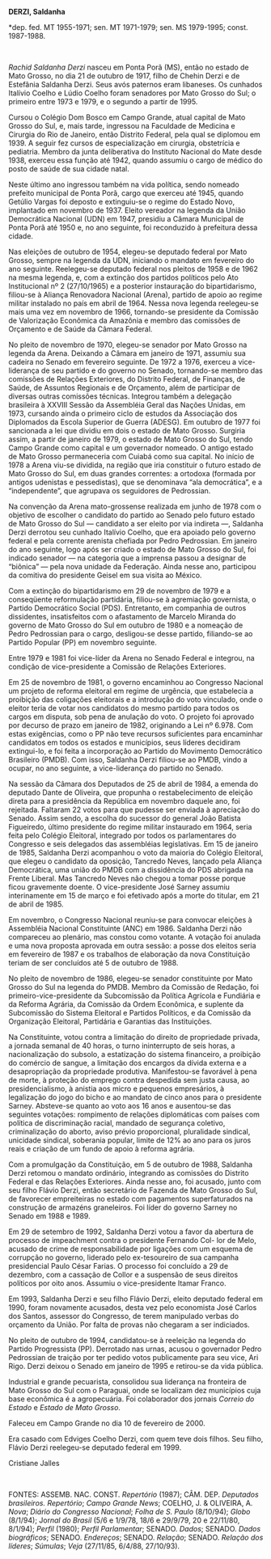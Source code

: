 **DERZI, Saldanha**

\*dep. fed. MT 1955-1971; sen. MT 1971-1979; sen. MS 1979-1995; const.
1987-1988.

 

*Rachid Saldanha Derzi* nasceu em Ponta Porã (MS), então no estado de
Mato Grosso, no dia 21 de outubro de 1917, filho de Chehin Derzi e de
Estefânia Saldanha Derzi. Seus avós paternos eram libaneses. Os cunhados
Italívio Coelho e Lúdio Coelho foram senadores por Mato Grosso do Sul; o
primeiro entre 1973 e 1979, e o segundo a partir de 1995.

Cursou o Colégio Dom Bosco em Campo Grande, atual capital de Mato Grosso
do Sul, e, mais tarde, ingressou na Faculdade de Medicina e Cirurgia do
Rio de Janeiro, então Distrito Federal, pela qual se diplomou em 1939. A
seguir fez cursos de especialização em cirurgia, obstetrícia e
pediatria. Membro da junta deliberativa do Instituto Nacional do Mate
desde 1938, exerceu essa função até 1942, quando assumiu o cargo de
médico do posto de saúde de sua cidade natal.

Neste último ano ingressou também na vida política, sendo nomeado
prefeito municipal de Ponta Porã, cargo que exerceu até 1945, quando
Getúlio Vargas foi deposto e extinguiu-se o regime do Estado Novo,
implantado em novembro de 1937. Eleito vereador na legenda da União
Democrática Nacional (UDN) em 1947, presidiu a Câmara Municipal de Ponta
Porã até 1950 e, no ano seguinte, foi reconduzido à prefeitura dessa
cidade.

Nas eleições de outubro de 1954, elegeu-se deputado federal por Mato
Grosso, sempre na legenda da UDN, iniciando o mandato em fevereiro do
ano seguinte. Reelegeu-se deputado federal nos pleitos de 1958 e de 1962
na mesma legenda, e, com a extinção dos partidos políticos pelo Ato
Institucional nº 2 (27/10/1965) e a posterior instauração do
bipartidarismo, filiou-se à Aliança Renovadora Nacional (Arena), partido
de apoio ao regime militar instalado no país em abril de 1964. Nessa
nova legenda reelegeu-se mais uma vez em novembro de 1966, tornando-se
presidente da Comissão de Valorização Econômica da Amazônia e membro das
comissões de Orçamento e de Saúde da Câmara Federal.

No pleito de novembro de 1970, elegeu-se senador por Mato Grosso na
legenda da Arena. Deixando a Câmara em janeiro de 1971, assumiu sua
cadeira no Senado em fevereiro seguinte. De 1972 a 1976, exerceu a
vice-liderança de seu partido e do governo no Senado, tornando-se membro
das comissões de Relações Exteriores, do Distrito Federal, de Finanças,
de Saúde, de Assuntos Regionais e de Orçamento, além de participar de
diversas outras comissões técnicas. Integrou também a delegação
brasileira à XXVIII Sessão da Assembléia Geral das Nações Unidas, em
1973, cursando ainda o primeiro ciclo de estudos da Associação dos
Diplomados da Escola Superior de Guerra (ADESG). Em outubro de 1977 foi
sancionada a lei que dividiu em dois o estado de Mato Grosso. Surgiria
assim, a partir de janeiro de 1979, o estado de Mato Grosso do Sul,
tendo Campo Grande como capital e um governador nomeado. O antigo estado
de Mato Grosso permaneceria com Cuiabá como sua capital. No início de
1978 a Arena viu-se dividida, na região que iria constituir o futuro
estado de Mato Grosso do Sul, em duas grandes correntes: a ortodoxa
(formada por antigos udenistas e pessedistas), que se denominava “ala
democrática”, e a “independente”, que agrupava os seguidores de
Pedrossian.

Na convenção da Arena mato-grossense realizada em junho de 1978 com o
objetivo de escolher o candidato do partido ao Senado pelo futuro estado
de Mato Grosso do Sul — candidato a ser eleito por via indireta —,
Saldanha Derzi derrotou seu cunhado Italívio Coelho, que era apoiado
pelo governo federal e pela corrente arenista chefiada por Pedro
Pedrossian. Em janeiro do ano seguinte, logo após ser criado o estado de
Mato Grosso do Sul, foi indicado senador — na categoria que a imprensa
passou a designar de “biônica” — pela nova unidade da Federação. Ainda
nesse ano, participou da comitiva do presidente Geisel em sua visita ao
México.

Com a extinção do bipartidarismo em 29 de novembro de 1979 e a
conseqüente reformulação partidária, filiou-se à agremiação governista,
o Partido Democrático Social (PDS). Entretanto, em companhia de outros
dissidentes, insatisfeitos com o afastamento de Marcelo Miranda do
governo de Mato Grosso do Sul em outubro de 1980 e a nomeação de Pedro
Pedrossian para o cargo, desligou-se desse partido, filiando-se ao
Partido Popular (PP) em novembro seguinte.

Entre 1979 e 1981 foi vice-líder da Arena no Senado Federal e integrou,
na condição de vice-presidente a Comissão de Relações Exteriores.

Em 25 de novembro de 1981, o governo encaminhou ao Congresso Nacional um
projeto de reforma eleitoral em regime de urgência, que estabelecia a
proibição das coligações eleitorais e a introdução do voto vinculado,
onde o eleitor teria de votar nos candidatos do mesmo partido para todos
os cargos em disputa, sob pena de anulação do voto. O projeto foi
aprovado por decurso de prazo em janeiro de 1982, originando a Lei nº
6.978. Com estas exigências, como o PP não teve recursos suficientes
para encaminhar candidatos em todos os estados e municípios, seus
líderes decidiram extingui-lo, e foi feita a incorporação ao Partido do
Movimento Democrático Brasileiro (PMDB). Com isso, Saldanha Derzi
filiou-se ao PMDB, vindo a ocupar, no ano seguinte, a vice-liderança do
partido no Senado.

Na sessão da Câmara dos Deputados de 25 de abril de 1984, a emenda do
deputado Dante de Oliveira, que propunha o restabelecimento de eleição
direta para a presidência da República em novembro daquele ano, foi
rejeitada. Faltaram 22 votos para que pudesse ser enviada à apreciação
do Senado. Assim sendo, a escolha do sucessor do general João Batista
Figueiredo, último presidente do regime militar instaurado em 1964,
seria feita pelo Colégio Eleitoral, integrado por todos os parlamentares
do Congresso e seis delegados das assembléias legislativas. Em 15 de
janeiro de 1985, Saldanha Derzi acompanhou o voto da maioria do Colégio
Eleitoral, que elegeu o candidato da oposição, Tancredo Neves, lançado
pela Aliança Democrática, uma união do PMDB com a dissidência do PDS
abrigada na Frente Liberal. Mas Tancredo Neves não chegou a tomar posse
porque ficou gravemente doente. O vice-presidente José Sarney assumiu
interinamente em 15 de março e foi efetivado após a morte do titular, em
21 de abril de 1985.

Em novembro, o Congresso Nacional reuniu-se para convocar eleições à
Assembléia Nacional Constituinte (ANC) em 1986. Saldanha Derzi não
compareceu ao plenário, mas constou como votante. A votação foi anulada
e uma nova proposta aprovada em outra sessão: a posse dos eleitos seria
em fevereiro de 1987 e os trabalhos de elaboração da nova Constituição
teriam de ser concluídos até 5 de outubro de 1988.

No pleito de novembro de 1986, elegeu-se senador constituinte por Mato
Grosso do Sul na legenda do PMDB. Membro da Comissão de Redação, foi
primeiro-vice-presidente da Subcomissão da Política Agrícola e Fundiária
e da Reforma Agrária, da Comissão da Ordem Econômica, e suplente da
Subcomissão do Sistema Eleitoral e Partidos Políticos, e da Comissão da
Organização Eleitoral, Partidária e Garantias das Instituições.

Na Constituinte, votou contra a limitação do direito de propriedade
privada, a jornada semanal de 40 horas, o turno ininterrupto de seis
horas, a nacionalização do subsolo, a estatização do sistema financeiro,
a proibição do comércio de sangue, a limitação dos encargos da dívida
externa e a desapropriação da propriedade produtiva. Manifestou-se
favorável à pena de morte, à proteção do emprego contra despedida sem
justa causa, ao presidencialismo, à anistia aos micro e pequenos
empresários, à legalização do jogo do bicho e ao mandato de cinco anos
para o presidente Sarney. Absteve-se quanto ao voto aos 16 anos e
ausentou-se das seguintes votações: rompimento de relações diplomáticas
com países com política de discriminação racial, mandado de segurança
coletivo, criminalização do aborto, aviso prévio proporcional,
pluralidade sindical, unicidade sindical, soberania popular, limite de
12% ao ano para os juros reais e criação de um fundo de apoio à reforma
agrária.

Com a promulgação da Constituição, em 5 de outubro de 1988, Saldanha
Derzi retomou o mandato ordinário, integrando as comissões do Distrito
Federal e das Relações Exteriores. Ainda nesse ano, foi acusado, junto
com seu filho Flávio Derzi, então secretário de Fazenda de Mato Grosso
do Sul, de favorecer empreiteiras no estado com pagamentos
superfaturados na construção de armazéns graneleiros. Foi líder do
governo Sarney no Senado em 1988 e 1989.

Em 29 de setembro de 1992, Saldanha Derzi votou a favor da abertura de
processo de impeachment contra o presidente Fernando Col- lor de Melo,
acusado de crime de responsabilidade por ligações com um esquema de
corrupção no governo, liderado pelo ex-tesoureiro de sua campanha
presidencial Paulo César Farias. O processo foi concluído a 29 de
dezembro, com a cassação de Collor e a suspensão de seus direitos
políticos por oito anos. Assumiu o vice-presidente Itamar Franco.

Em 1993, Saldanha Derzi e seu filho Flávio Derzi, eleito deputado
federal em 1990, foram novamente acusados, desta vez pelo economista
José Carlos dos Santos, assessor do Congresso, de terem manipulado
verbas do orçamento da União. Por falta de provas não chegaram a ser
indiciados.

No pleito de outubro de 1994, candidatou-se à reeleição na legenda do
Partido Progressista (PP). Derrotado nas urnas, acusou o governador
Pedro Pedrossian de traição por ter pedido votos publicamente para seu
vice, Ari Rigo. Derzi deixou o Senado em janeiro de 1995 e retirou-se da
vida pública.

Industrial e grande pecuarista, consolidou sua liderança na fronteira de
Mato Grosso do Sul com o Paraguai, onde se localizam dez municípios cuja
base econômica é a agropecuária. Foi colaborador dos jornais *Correio do
Estado* e *Estado de Mato Grosso*.

Faleceu em Campo Grande no dia 10 de fevereiro de 2000.

Era casado com Edviges Coelho Derzi, com quem teve dois filhos. Seu
filho, Flávio Derzi reelegeu-se deputado federal em 1999.

Cristiane Jalles

 

FONTES: ASSEMB. NAC. CONST. *Repertório* (1987); CÂM. DEP. *Deputados*
*brasileiros. Repertório*; *Campo Grande News*; COELHO, J. & OLIVEIRA,
A. *Nova*; *Diário do Congresso Nacional*; *Folha de S. Paulo*
(8/10/94); *Globo* (8/1/94); Jor*nal do Brasil* (5/6 e 1/9/78, 18/6 e
29/9/79, 20 e 22/11/80, 8/1/94); *Perfil* (1980); *Perfil Parlamentar*;
SENADO. *Dados*; SENADO. *Dados biográficos*; SENADO. *Endereços*;
SENADO. *Relação*; SENADO. *Relação dos líderes*; *Súmulas*; *Veja*
(27/11/85, 6/4/88, 27/10/93).

 
